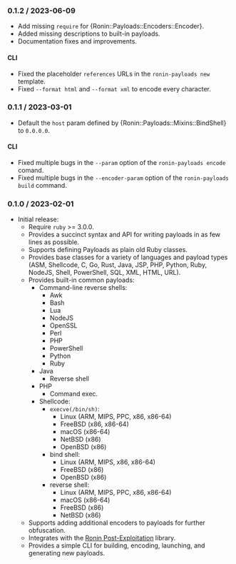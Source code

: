 ### 0.1.2 / 2023-06-09

* Add missing `require` for {Ronin::Payloads::Encoders::Encoder}.
* Added missing descriptions to built-in payloads.
* Documentation fixes and improvements.

#### CLI

* Fixed the placeholder `references` URLs in the `ronin-payloads new` template.
* Fixed `--format html` and `--format xml` to encode every character.

### 0.1.1 / 2023-03-01

* Default the `host` param defined by {Ronin::Payloads::Mixins::BindShell} to
  `0.0.0.0`.

#### CLI

* Fixed multiple bugs in the `--param` option of the `ronin-payloads encode`
  comand.
* Fixed multiple bugs in the `--encoder-param` option of
  the `ronin-payloads build` command.

### 0.1.0 / 2023-02-01

* Initial release:
  * Require `ruby` >= 3.0.0.
  * Provides a succinct syntax and API for writing payloads in as few lines as
    possible.
  * Supports defining Payloads as plain old Ruby classes.
  * Provides base classes for a variety of languages and payload types
   (ASM, Shellcode, C, Go, Rust, Java, JSP, PHP, Python, Ruby, NodeJS, Shell,
    PowerShell, SQL, XML, HTML, URL).
  * Provides built-in common payloads:
    * Command-line reverse shells:
      * Awk
      * Bash
      * Lua
      * NodeJS
      * OpenSSL
      * Perl
      * PHP
      * PowerShell
      * Python
      * Ruby
    * Java
      * Reverse shell
    * PHP
      * Command exec.
    * Shellcode:
      * `execve(/bin/sh)`:
        * Linux (ARM, MIPS, PPC, x86, x86-64)
        * FreeBSD (x86, x86-64)
        * macOS (x86-64)
        * NetBSD (x86)
        * OpenBSD (x86)
      * bind shell:
        * Linux (ARM, MIPS, x86, x86-64)
        * FreeBSD (x86)
        * OpenBSD (x86)
      * reverse shell:
        * Linux (ARM, MIPS, PPC, x86, x86-64)
        * macOS (x86-64)
        * FreeBSD (x86)
        * NetBSD (x86)
  * Supports adding additional encoders to payloads for further obfuscation.
  * Integrates with the [Ronin Post-Exploitation][ronin-post_ex] library.
  * Provides a simple CLI for building, encoding, launching, and generating new
    payloads.

[ronin-post_ex]: https://github.com/ronin-rb/ronin-post_ex#readme
